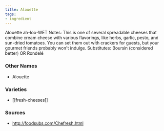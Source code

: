 ```yaml
---
title: Alouette
tags:
- ingredient
---
```

Alouette ah-loo-WET Notes: This is one of several spreadable cheeses that combine cream cheese with various flavorings, like herbs, garlic, pesto, and sun-dried tomatoes. You can set them out with crackers for guests, but your gourmet friends probably won't indulge. Substitutes: Boursin (considered better) OR Rondelé

### Other Names

* Alouette

### Varieties

* [[fresh-cheeses]]

### Sources
* http://foodsubs.com/Chefresh.html
